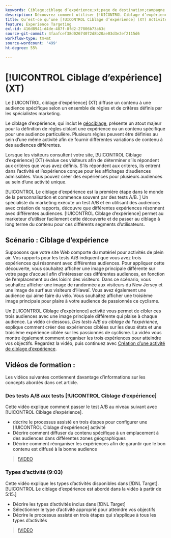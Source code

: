 ```yaml
---
keywords: Ciblage;ciblage d’expérience;xt;page de destination;campagne de page de destination
description: Découvrez comment utiliser [!UICONTROL Ciblage d’expérience] (XT) dans [!DNL Adobe Target] pour diffuser du contenu à une audience spécifique en fonction d’un ensemble de règles et de critères définis par le marketeur.
title: Qu’est-ce qu’une [!UICONTROL Ciblage d’expérience] (XT) Activité ?
feature: Experience Targeting
exl-id: 416d8941-d4de-487f-8fd2-27806b73a63c
source-git-commit: 4faafcef38d02674072d8b20ae03d3e2ef2115d6
workflow-type: tm+mt
source-wordcount: '499'
ht-degree: 55%

---
```


# [!UICONTROL Ciblage d’expérience] (XT)

Le [!UICONTROL ciblage d’expérience] (XT) diffuse un contenu à une audience spécifique selon un ensemble de règles et de critères définis par les spécialistes marketing.

Le ciblage d’expérience, qui inclut le [géociblage](/help/main/c-target/c-audiences/c-target-rules/geo.md), présente un atout majeur pour la définition de règles ciblant une expérience ou un contenu spécifique pour une audience particulière. Plusieurs règles peuvent être définies au sein d’une même activité afin de fournir différentes variations de contenu à des audiences différentes.

Lorsque les visiteurs consultent votre site, [!UICONTROL Ciblage d’expérience] (XT) évalue ces visiteurs afin de déterminer s’ils répondent aux critères que vous avez définis. S’ils répondent aux critères, ils entrent dans l’activité et l’expérience conçue pour les affichages d’audiences admissibles. Vous pouvez créer des expériences pour plusieurs audiences au sein d’une activité unique.

[!UICONTROL Le ciblage d’expérience est la première étape dans le monde de la personnalisation et commence souvent par des tests A/B. ] Un spécialiste du marketing exécute un test A/B et en utilisant des audiences avec création de rapports, découvre que différentes expériences résonnent avec différentes audiences. [!UICONTROL Ciblage d’expérience] permet au marketeur d’utiliser facilement cette découverte et de passer au ciblage à long terme du contenu pour ces différents segments d’utilisateurs.

## Scénario : Ciblage d’expérience

Supposons que votre site Web comporte du matériel pour activités de plein air. Vos rapports pour les tests A/B indiquent que vous avez trois expériences qui résonnent avec différentes audiences. Pour appliquer cette découverte, vous souhaitez afficher une image principale différente sur votre page d’accueil afin d’intéresser ces différentes audiences, en fonction de l’emplacement ou des loisirs des visiteurs. Dans ce scénario, vous souhaitez afficher une image de randonnée aux visiteurs du New Jersey et une image de surf aux visiteurs d’Hawaï. Vous avez également une audience qui aime faire du vélo. Vous souhaitez afficher une troisième image principale pour plaire à votre audience de passionnés ce cyclisme.

Un [!UICONTROL Ciblage d’expérience] activité vous permet de cibler ces trois audiences avec une image principale différente qui plaise à chaque audience. La vidéo ci-dessous, *Des tests A/B au ciblage de l’expérience*, explique comment créer des expériences ciblées sur les deux états et une troisième expérience ciblée sur les passionnés de cyclisme. La vidéo vous montre également comment organiser les trois expériences pour atteindre vos objectifs. Regardez la vidéo, puis continuez avec [Création d’une activité de ciblage d’expérience](/help/main/c-activities/t-experience-target/t-xt-create/xt-create.md).

## Vidéos de formation :

Les vidéos suivantes contiennent davantage d’informations sur les concepts abordés dans cet article.

### Des tests A/B aux tests [!UICONTROL Ciblage d’expérience]

Cette vidéo explique comment passer le test A/B au niveau suivant avec [!UICONTROL Ciblage d’expérience].

* décrire le processus assisté en trois étapes pour configurer une [!UICONTROL Ciblage d’expérience] activité
* Décrire comment diffuser du contenu spécifique à un emplacement à des audiences dans différentes zones géographiques
* Décrire comment réorganiser les expériences afin de garantir que le bon contenu est diffusé à la bonne audience

>[!VIDEO](https://video.tv.adobe.com/v/22418/)

### Types d’activité (9:03)

Cette vidéo explique les types d’activités disponibles dans [!DNL Target]. [!UICONTROL Le ciblage d’expérience est abordé dans la vidéo à partir de 5:15.]

* Décrire les types d’activités inclus dans [!DNL Target]
* Sélectionner le type d’activité approprié pour atteindre vos objectifs
* Décrire le processus assisté en trois étapes qui s’applique à tous les types d’activités

>[!VIDEO](https://video.tv.adobe.com/v/17386)

